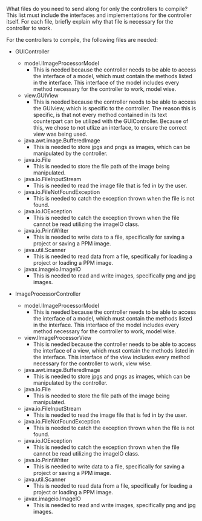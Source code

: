 What files do you need to send along for only the controllers to compile? This list must include the interfaces and implementations for the controller itself.
For each file, briefly explain why that file is necessary for the controller to work.


For the controllers to compile, the following files are needed:
- GUIController
    - model.IImageProcessorModel
        - This is needed because the controller needs to be able to access the interface of a model, which must contain the methods listed in the interface. This interface of the model includes every method necessary for the controller to work, model wise. 
    - view.GUIView
        - This is needed because the controller needs to be able to access the GUIview, which is specific to the controller. The reason this is specific, is that not every method contained in its text counterpart can be utilized with the GUIController. Because of this, we chose to not utlize an interface, to ensure the correct view was being used. 
    - java.awt.image.BufferedImage
        - This is needed to store jpgs and pngs as images, which can be manipulated by the controller.
    - java.io.File
        - This is needed to store the file path of the image being manipulated.
    - java.io.FileInputStream
        - This is needed to read the image file that is fed in by the user.
    - java.io.FileNotFoundException
        - This is needed to catch the exception thrown when the file is not found.
    - java.io.IOException
        - This is needed to catch the exception thrown when the file cannot be read utilizing the imageIO class.
    - java.io.PrintWriter
        - This is needed to write data to a file, specifically for saving a project or saving a PPM image.
    - java.util.Scanner
        - This is needed to read data from a file, specifically for loading a project or loading a PPM image.
    - javax.imageio.ImageIO
        - This is needed to read and write images, specifically png and jpg images.
    
    

- ImageProcessorController
    - model.IImageProcessorModel
        - This is needed because the controller needs to be able to access the interface of a model, which must contain the methods listed in the interface. This interface of the model includes every method necessary for the controller to work, model wise.
    - view.IImageProcessorView
        - This is needed because the controller needs to be able to access the interface of a view, which must contain the methods listed in the interface. This interface of the view includes every method necessary for the controller to work, view wise.
     - java.awt.image.BufferedImage
        - This is needed to store jpgs and pngs as images, which can be manipulated by the controller.
    - java.io.File
        - This is needed to store the file path of the image being manipulated.
    - java.io.FileInputStream
        - This is needed to read the image file that is fed in by the user.
    - java.io.FileNotFoundException
        - This is needed to catch the exception thrown when the file is not found.
    - java.io.IOException
        - This is needed to catch the exception thrown when the file cannot be read utilizing the imageIO class.
    - java.io.PrintWriter
        - This is needed to write data to a file, specifically for saving a project or saving a PPM image.
    - java.util.Scanner
        - This is needed to read data from a file, specifically for loading a project or loading a PPM image.
    - javax.imageio.ImageIO
        - This is needed to read and write images, specifically png and jpg images.